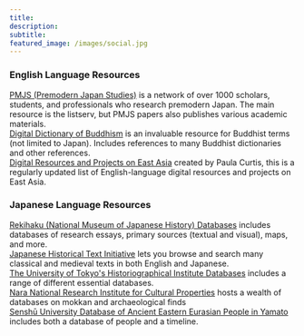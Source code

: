 ```yaml
---
title:
description:
subtitle:
featured_image: /images/social.jpg
---
```


### English Language Resources ###
[PMJS (Premodern Japan Studies)](https://www.pmjs.org/) is a network of over 1000 scholars, students, and professionals who research premodern Japan. The main resource is the listserv, but PMJS papers also publishes various academic materials. <br />
[Digital Dictionary of Buddhism](www.buddhism-dict.net/ddb/) is an invaluable resource for Buddhist terms (not limited to Japan). Includes references to many Buddhist dictionaries and other references. <br />
[Digital Resources and Projects on East Asia](http://prcurtis.com/DH/resources/) created by Paula Curtis, this is a regularly updated list of English-language digital resources and projects on East Asia. <br />

### Japanese Language Resources ###
[Rekihaku (National Museum of Japanese History) Databases](https://www.rekihaku.ac.jp/doc/t-db-index.html) includes databases of research essays, primary sources (textual and visual), maps, and more. <br />
[Japanese Historical Text Initiative](https://jhti.berkeley.edu/about%20JHTI%20j.html) lets you browse and search many classical and medieval texts in both English and Japanese.<br />
[The University of Tokyo's Historiographical Institute Databases](https://wwwap.hi.u-tokyo.ac.jp/ships/shipscontroller-e) includes a range of different essential databases.<br />
[Nara National Research Institute for Cultural Properties](https://www.nabunken.go.jp/publication/index.html) hosts a wealth of databases on mokkan and archaeological finds<br />
[Senshū University Database of Ancient Eastern Eurasian People in Yamato](https://www.senshu-u.ac.jp/eurasia/datebase.html) includes both a database of people and a timeline.
